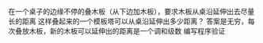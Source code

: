 在一个桌子的边缘不停的叠木板（从下边加木板），要求木板从桌沿延伸出去尽量长的距离
这样叠起来的一个模板塔可以从桌沿延伸出多少距离？
答案是无穷，每次叠放木板，新的木板可以延伸出的距离是一个调和级数
编写程序验证

